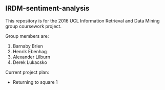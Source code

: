## IRDM-sentiment-analysis

This repository is for the 2016 UCL Information Retrieval and Data Mining group coursework project.

Group members are:

1. Barnaby Brien
2. Henrik Ebenhag
3. Alexander Lilburn
4. Derek Lukacsko

Current project plan:

* Returning to square 1
